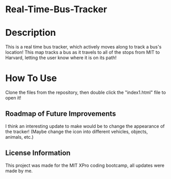 # Real-Time-Bus-Tracker

# Description
This is a real time bus tracker, which actively moves along to track a bus's location! This map tracks a bus as it travels to all of the stops from MIT to Harvard, letting the user know where it is on its path!

# How To Use
Clone the files from the repository, then double click the "index1.html" file to open it!

## Roadmap of Future Improvements
I think an interesting update to make would be to change the appearance of the tracker! (Maybe change the icon into different vehicles, objects, animals, etc.)

## License Information
This project was made for the MIT XPro coding bootcamp, all updates were made by me.
